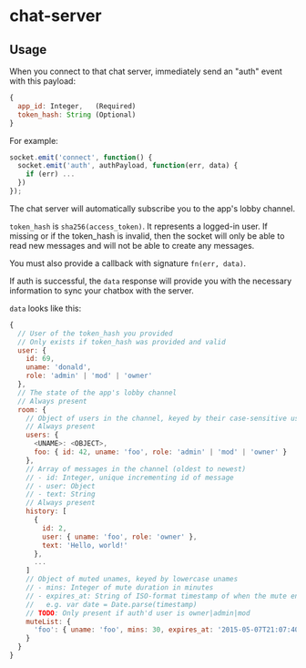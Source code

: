 # chat-server

## Usage

When you connect to that chat server, immediately send an "auth" event with this payload:

``` javascript
{
  app_id: Integer,   (Required)
  token_hash: String (Optional)
}
```

For example:

``` javascript
socket.emit('connect', function() {
  socket.emit('auth', authPayload, function(err, data) {
    if (err) ...
  })
});
```

The chat server will automatically subscribe you to the app's lobby channel.

`token_hash` is `sha256(access_token)`. It represents a logged-in user. If missing or if the token_hash is invalid, then the socket will only be able to read new messages and will not be able to create any messages.

You must also provide a callback with signature `fn(err, data)`.

If auth is successful, the `data` response will provide you with the necessary information to sync your chatbox with the server.

`data` looks like this:

``` javascript
{
  // User of the token_hash you provided
  // Only exists if token_hash was provided and valid
  user: {
    id: 69,
    uname: 'donald',
    role: 'admin' | 'mod' | 'owner'
  },
  // The state of the app's lobby channel
  // Always present
  room: {
    // Object of users in the channel, keyed by their case-sensitive usernames
    // Always present
    users: {
      <UNAME>: <OBJECT>,
      foo: { id: 42, uname: 'foo', role: 'admin' | 'mod' | 'owner' }
    },
    // Array of messages in the channel (oldest to newest)
    // - id: Integer, unique incrementing id of message
    // - user: Object
    // - text: String
    // Always present
    history: [
      {
        id: 2,
        user: { uname: 'foo', role: 'owner' },
        text: 'Hello, world!'
      },
      ...
    ]
    // Object of muted unames, keyed by lowercase unames
    // - mins: Integer of mute duration in minutes
    // - expires_at: String of ISO-format timestamp of when the mute ends
    //   e.g. var date = Date.parse(timestamp)
    // TODO: Only present if auth'd user is owner|admin|mod
    muteList: {
      'foo': { uname: 'foo', mins: 30, expires_at: '2015-05-07T21:07:40.322Z' }
    }
  }
}
```
